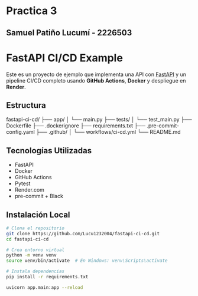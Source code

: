 # Practica 3

## Samuel Patiño Lucumí - 2226503

# FastAPI CI/CD Example

Este es un proyecto de ejemplo que implementa una API con [FastAPI](https://fastapi.tiangolo.com/) y un pipeline CI/CD completo usando **GitHub Actions**, **Docker** y despliegue en **Render**.

## Estructura

fastapi-ci-cd/
├── app/
│   └── main.py
├── tests/
│   └── test_main.py
├── Dockerfile
├── .dockerignore
├── requirements.txt
├── .pre-commit-config.yaml
├── .github/
│   └── workflows/ci-cd.yml
└── README.md

## Tecnologías Utilizadas

- FastAPI
- Docker
- GitHub Actions
- Pytest
- Render.com
- pre-commit + Black

## Instalación Local

```bash
# Clona el repositorio
git clone https://github.com/Lucu1232004/fastapi-ci-cd.git
cd fastapi-ci-cd

# Crea entorno virtual
python -m venv venv
source venv/bin/activate  # En Windows: venv\Scripts\activate

# Instala dependencias
pip install -r requirements.txt

uvicorn app.main:app --reload
